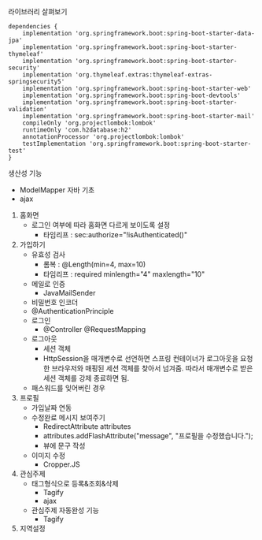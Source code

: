 라이브러리 살펴보기
```
dependencies {
	implementation 'org.springframework.boot:spring-boot-starter-data-jpa'
	implementation 'org.springframework.boot:spring-boot-starter-thymeleaf'
	implementation 'org.springframework.boot:spring-boot-starter-security'
	implementation 'org.thymeleaf.extras:thymeleaf-extras-springsecurity5'
	implementation 'org.springframework.boot:spring-boot-starter-web'
	implementation 'org.springframework.boot:spring-boot-devtools'
	implementation 'org.springframework.boot:spring-boot-starter-validation'
	implementation 'org.springframework.boot:spring-boot-starter-mail'
	compileOnly 'org.projectlombok:lombok'
	runtimeOnly 'com.h2database:h2'
	annotationProcessor 'org.projectlombok:lombok'
	testImplementation 'org.springframework.boot:spring-boot-starter-test'
}
```
생산성 기능
- ModelMapper
자바 기초
- ajax

1. 홈화면
	- 로그인 여부에 따라 홈화면 다르게 보이도록 설정
		- 타임리프 : sec:authorize="!isAuthenticated()"
2. 가입하기
	- 유효성 검사
		- 롬복 : @Length(min=4, max=10)
		- 타임리프 : required minlength="4" maxlength="10"
	- 메일로 인증
		- JavaMailSender
	- 비밀번호 인코더
	- @AuthenticationPrinciple
	- 로그인
		- @Controller @RequestMapping
	- 로그아웃
		- 세션 객체
		- HttpSession을 매개변수로 선언하면 스프링 컨테이너가 로그아웃을 요청한 브라우저와 매핑된 세션 객체를 찾아서 넘겨줌. 따라서 매개변수로 받은 세션 객체를 강제 종료하면 됨.
	- 패스워드를 잊어버린 경우
3. 프로필
	- 가입날짜 연동
	- 수정완료 메시지 보여주기
		- RedirectAttribute attributes
		- attributes.addFlashAttribute("message", "프로필을 수정했습니다.");
		- 뷰에 문구 작성
	- 이미지 수정
		- Cropper.JS
4. 관심주제 
	- 태그형식으로 등록&조회&삭제
		- Tagify
		- ajax
	- 관심주제 자동완성 기능
		- Tagify
5. 지역설정